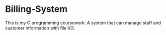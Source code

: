 # Billing-System
This is my C programming coursework: A system that can manage staff and customer information with file I/O.
